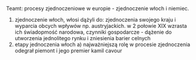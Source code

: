 Teamt: procesy zjednoczeniowe w europie - zjednoczenie włoch i niemiec. 

1. zjednoczenie włoch, włosi dążyli do: 
zjednoczenia swojego kraju i wyparcia obcych wpływów np. austryjackich. 
w 2 połowie XIX wzrasta ich świadopmość narodowa, 
czynniki gospodarcze - dążenie do utworzenia jednolitego rynku i zniesienia barier celnych 
2. etapy jednoczenia włoch
a) najważniejszą rolę w procesie zjednoczenia odegrał piemont i jego premier kamil cavour 
